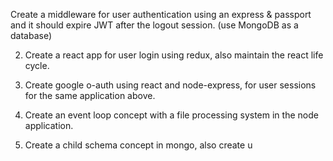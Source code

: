 Create a middleware for user authentication using an express & passport and it
should expire JWT after the logout session. (use MongoDB as a database)

2. Create a react app for user login using redux, also maintain the react life
   cycle.

3. Create google o-auth using react and node-express, for user sessions for the
   same application above.

4. Create an event loop concept with a file processing system in the node
   application.

5. Create a child schema concept in mongo, also create u

